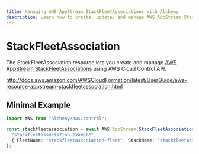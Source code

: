 ```yaml
---
title: Managing AWS AppStream StackFleetAssociations with Alchemy
description: Learn how to create, update, and manage AWS AppStream StackFleetAssociations using Alchemy Cloud Control.
---
```


# StackFleetAssociation

The StackFleetAssociation resource lets you create and manage [AWS AppStream StackFleetAssociations](https://docs.aws.amazon.com/appstream/latest/userguide/) using AWS Cloud Control API.

http://docs.aws.amazon.com/AWSCloudFormation/latest/UserGuide/aws-resource-appstream-stackfleetassociation.html

## Minimal Example

```ts
import AWS from "alchemy/aws/control";

const stackfleetassociation = await AWS.AppStream.StackFleetAssociation(
  "stackfleetassociation-example",
  { FleetName: "stackfleetassociation-fleet", StackName: "stackfleetassociation-stack" }
);
```

